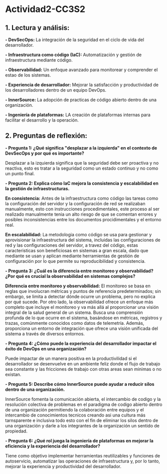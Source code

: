 <h1>Actividad2-CC3S2</h1>
<h2>1. Lectura y análisis:</h2>
<p><b>- DevSecOps:</b> La integración de la seguridad en el ciclo de vida del desarrollador.</p>
<p><b>- Infraestructura como código (IaC):</b> Automatización y gestión de infraestructura mediante código.</p>
<p><b>- Observabilidad:</b> Un enfoque avanzado para monitorear y comprender el estao de los sistemas.</p>
<p><b>- Experiencia de desarrollador:</b> Mejorar la satisfacción y productividad de los desarrolladores dentro de un equipo DevOps.</p>
<p><b>- InnerSource:</b> La adopción de practicas de código abierto dentro de una organización.</p>
<p><b>- Ingeniería de plataformas:</b> LA creación de plataformas internas para facilitar el desarrollo y la operación.</p>

<h2>2. Preguntas de reflexión:</h2>
<p><b>- Pregunta 1: ¿Qué significa "desplazar a la izquierda" en el contexto de DevSecOps y por qué es importante?</b></p>
<p>Desplazar a la izquierda significa que la seguridad debe ser proactiva y no reactiva, esto es tratar a la seguridad como un estado continuo y no como un punto final.</p>

<p><b>- Pregunta 2: Explica cómo IaC mejora la consistencia y escalabilidad en la gestión de infraestructuras.</b></p>
<p><b>En consistencia:</b> Antes de la infraestructura como código las tareas como la configuración del servidor y la configuración de red se realizaban manualmente, esto con instrucciones procedimentales, este proceso al ser realizado manualmente tenia un alto riesgo de que se comentan errores y posibles inconsistencias entre los documentos procidimentales y el entorno real.</p>
<p><b>En escalabilidad:</b> La metodologia como código se usa para gestionar y aprovisionar la infraestructura del sistema, incluidas las configuraciones de red y las configuraciones del servidor, a travez del código, estas caracteristicas son beneficiosas en sistemas a gran escala, dado que mediante se usan y aplican mediante herramientas de gestión de configuración por lo que permite su reproducibilidad y consistencia.</p>

<p><b>- Pregunta 3: ¿Cuál es la diferencia entre monitoreo y observabilidad? ¿Por qué es crucial la observabilidad en sistemas complejos?</b></p>
<p><b>Diferencia entre monitoreo y observabilidad:</b> El monitoreo se basa en reglas que involucran métricas y puntos de referencia predeterminados; sin embargo, se limita a detectar dónde ocurre un problema, pero no explica por qué sucede. Por otro lado, la observabilidad ofrece un enfoque más completo que incluye el monitoreo y va más allá al proporcionar una visión integral de la salud general de un sistema. Busca una comprensión profunda de lo que ocurre en el sistema, basándose en métricas, registros y trazas, comúnmente conocidos como datos de telemetría. Además, proporciona un entorno de integración que ofrece una visión unificada del sistema a través de diversos entornos.</p>

<p><b>- Pregunta 4: ¿Cómo puede la experiencia del desarrollador impactar el éxito de DevOps en una organización?</b></p>
<p>Puede impactar de un manera positiva en la productivilidad si el desarrollador se desenvuelve en un ambiente feliz donde el flujo de trabajo sea constante y las fricciones de trabajo con otras areas sean minimas o no existan.</p>

<p><b>- Pregunta 5: Describe cómo InnerSource puede ayudar a reducir silos dentro de una organización.</b></p>
<p>InnerSource fomenta la comunicación abierta, el intercambio de codigo y la resolución colectiva de problemas en el paradigma de codigo abierto dentro de una organización permitiendo la colaboración entre equipos y el intercambio de conocimientos tecnicos creando asi una cultura más tarnsparente e inclusiva todo esto con el fin de eliminar los silos dentro de una organización y darle a los integrantes de la organización un sentido de propiedad.</p>

<p><b>- Pregunta 6: ¿Qué rol juega la ingeniería de plataformas en mejorar la eficiencia y la experiencia del desarrollador?</b></p>
<p>Tiene como objetivo implementar herramientas reutilizables y funciones de autoservicio, automatizar las operaciones de infraestructura y, por lo tanto, mejorar la experiencia y productividad del desarrollador.</p>